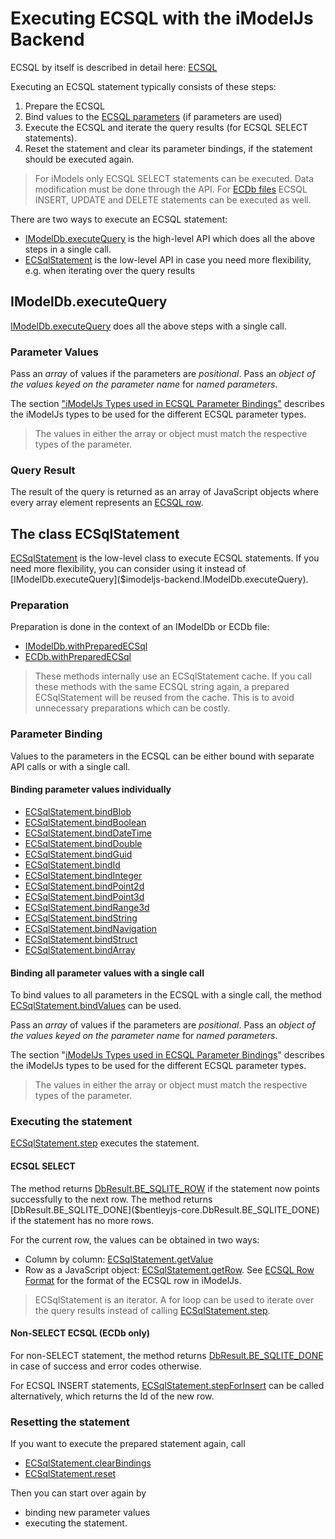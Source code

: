 # Executing ECSQL with the iModelJs Backend

ECSQL by itself is described in detail here: [ECSQL](../learning/ECSQL)

Executing an ECSQL statement typically consists of these steps:

1. Prepare the ECSQL
1. Bind values to the [ECSQL parameters](../learning/ECSQL#ecsql-parameters) (if parameters are used)
1. Execute the ECSQL and iterate the query results (for ECSQL SELECT statements).
1. Reset the statement and clear its parameter bindings, if the statement should be executed again.

> For iModels only ECSQL SELECT statements can be executed. Data modification must be done through the API.
> For [ECDb files]($imodeljs-backend.ECDb) ECSQL INSERT, UPDATE and DELETE statements can be executed as well.

There are two ways to execute an ECSQL statement:

- [IModelDb.executeQuery]($imodeljs-backend.IModelDb.executeQuery) is the high-level API which does all the above steps
in a single call.
- [ECSqlStatement]($imodeljs-backend.ECSqlStatement) is the low-level API in case you need more flexibility, e.g. when iterating over the query results

## IModelDb.executeQuery

[IModelDb.executeQuery]($imodeljs-backend.IModelDb.executeQuery) does all the above steps with a single call.

### Parameter Values

Pass an *array* of values if the parameters are *positional*. Pass an *object of the values keyed on the parameter name* for *named parameters*.

The section ["iModelJs Types used in ECSQL Parameter Bindings"](../learning/ECSQLParameterTypes) describes the iModelJs types to be used for the different ECSQL parameter types.

> The values in either the array or object must match the respective types of the parameter.

### Query Result

The result of the query is returned as an array of JavaScript objects where every array element represents an [ECSQL row](../learning/ECSQLRowFormat).

## The class ECSqlStatement

[ECSqlStatement]($imodeljs-backend.ECSqlStatement) is the low-level class to execute ECSQL statements. If you need more
flexibility, you can consider using it instead of [IModelDb.executeQuery]($imodeljs-backend.IModelDb.executeQuery).

### Preparation

Preparation is done in the context of an IModelDb or ECDb file:

- [IModelDb.withPreparedECSql]($imodeljs-backend.IModelDb.withPreparedECSql)
- [ECDb.withPreparedECSql]($imodeljs-backend.ECDb.withPreparedECSql)

> These methods internally use an ECSqlStatement cache. If you call these methods with the same ECSQL string again, a
> prepared ECSqlStatement will be reused from the cache. This is to avoid unnecessary preparations which can be costly.

### Parameter Binding

Values to the parameters in the ECSQL can be either bound with separate API calls or with a single call.

#### Binding parameter values individually

- [ECSqlStatement.bindBlob]($imodeljs-backend.ECSqlStatement.bindBlob)
- [ECSqlStatement.bindBoolean]($imodeljs-backend.ECSqlStatement.bindBoolean)
- [ECSqlStatement.bindDateTime]($imodeljs-backend.ECSqlStatement.bindDateTime)
- [ECSqlStatement.bindDouble]($imodeljs-backend.ECSqlStatement.bindDouble)
- [ECSqlStatement.bindGuid]($imodeljs-backend.ECSqlStatement.bindGuid)
- [ECSqlStatement.bindId]($imodeljs-backend.ECSqlStatement.bindId)
- [ECSqlStatement.bindInteger]($imodeljs-backend.ECSqlStatement.bindInteger)
- [ECSqlStatement.bindPoint2d]($imodeljs-backend.ECSqlStatement.bindPoint2d)
- [ECSqlStatement.bindPoint3d]($imodeljs-backend.ECSqlStatement.bindPoint3d)
- [ECSqlStatement.bindRange3d]($imodeljs-backend.ECSqlStatement.bindRange3d)
- [ECSqlStatement.bindString]($imodeljs-backend.ECSqlStatement.bindString)
- [ECSqlStatement.bindNavigation]($imodeljs-backend.ECSqlStatement.bindNavigation)
- [ECSqlStatement.bindStruct]($imodeljs-backend.ECSqlStatement.bindStruct)
- [ECSqlStatement.bindArray]($imodeljs-backend.ECSqlStatement.bindArray)

#### Binding all parameter values with a single call

To bind values to all parameters in the ECSQL with a single call, the method [ECSqlStatement.bindValues]($imodeljs-backend.ECSqlStatement.bindValues) can be used.

Pass an *array* of values if the parameters are *positional*. Pass an *object of the values keyed on the parameter name* for *named parameters*.

The section "[iModelJs Types used in ECSQL Parameter Bindings](../learning/ECSQLParameterTypes)" describes the iModelJs types to be used for the different ECSQL parameter types.

> The values in either the array or object must match the respective types of the parameter.

### Executing the statement

[ECSqlStatement.step]($imodeljs-backend.ECSqlStatement.step) executes the statement.

#### ECSQL SELECT

The method returns [DbResult.BE_SQLITE_ROW]($bentleyjs-core.DbResult.BE_SQLITE_ROW) if the statement now points successfully to the next row.
The method returns [DbResult.BE_SQLITE_DONE]($bentleyjs-core.DbResult.BE_SQLITE_DONE) if the statement has no more rows.

For the current row, the values can be obtained in two ways:

- Column by column: [ECSqlStatement.getValue]($imodeljs-backend.ECSqlStatement.getValue)
- Row as a JavaScript object: [ECSqlStatement.getRow]($imodeljs-backend.ECSqlStatement.getRow). See [ECSQL Row Format](../learning/ECSQLRowFormat) for the format of the ECSQL row in iModelJs.

> ECSqlStatement is an iterator. A for loop can be used to iterate over the query results instead of calling [ECSqlStatement.step]($imodeljs-backend.ECSqlStatement.step).

#### Non-SELECT ECSQL (ECDb only)

For non-SELECT statement, the method returns [DbResult.BE_SQLITE_DONE]($bentleyjs-core.DbResult.BE_SQLITE_DONE) in case of success and error codes otherwise.

For ECSQL INSERT statements, [ECSqlStatement.stepForInsert]($imodeljs-backend.ECSqlStatement.stepForInsert) can be called alternatively, which returns the Id of the new row.

### Resetting the statement
If you want to execute the prepared statement again, call
- [ECSqlStatement.clearBindings]($imodeljs-backend.ECSqlStatement.clearBindings)
- [ECSqlStatement.reset]($imodeljs-backend.ECSqlStatement.reset)

Then you can start over again by

- binding new parameter values
- executing the statement.
